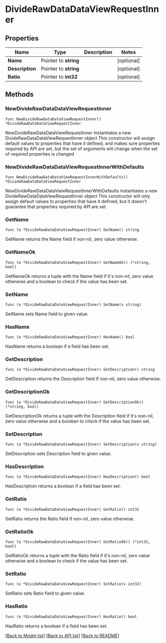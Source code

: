 # DivideRawDataDataViewRequestInner

## Properties

Name | Type | Description | Notes
------------ | ------------- | ------------- | -------------
**Name** | Pointer to **string** |  | [optional] 
**Description** | Pointer to **string** |  | [optional] 
**Ratio** | Pointer to **int32** |  | [optional] 

## Methods

### NewDivideRawDataDataViewRequestInner

`func NewDivideRawDataDataViewRequestInner() *DivideRawDataDataViewRequestInner`

NewDivideRawDataDataViewRequestInner instantiates a new DivideRawDataDataViewRequestInner object
This constructor will assign default values to properties that have it defined,
and makes sure properties required by API are set, but the set of arguments
will change when the set of required properties is changed

### NewDivideRawDataDataViewRequestInnerWithDefaults

`func NewDivideRawDataDataViewRequestInnerWithDefaults() *DivideRawDataDataViewRequestInner`

NewDivideRawDataDataViewRequestInnerWithDefaults instantiates a new DivideRawDataDataViewRequestInner object
This constructor will only assign default values to properties that have it defined,
but it doesn't guarantee that properties required by API are set

### GetName

`func (o *DivideRawDataDataViewRequestInner) GetName() string`

GetName returns the Name field if non-nil, zero value otherwise.

### GetNameOk

`func (o *DivideRawDataDataViewRequestInner) GetNameOk() (*string, bool)`

GetNameOk returns a tuple with the Name field if it's non-nil, zero value otherwise
and a boolean to check if the value has been set.

### SetName

`func (o *DivideRawDataDataViewRequestInner) SetName(v string)`

SetName sets Name field to given value.

### HasName

`func (o *DivideRawDataDataViewRequestInner) HasName() bool`

HasName returns a boolean if a field has been set.

### GetDescription

`func (o *DivideRawDataDataViewRequestInner) GetDescription() string`

GetDescription returns the Description field if non-nil, zero value otherwise.

### GetDescriptionOk

`func (o *DivideRawDataDataViewRequestInner) GetDescriptionOk() (*string, bool)`

GetDescriptionOk returns a tuple with the Description field if it's non-nil, zero value otherwise
and a boolean to check if the value has been set.

### SetDescription

`func (o *DivideRawDataDataViewRequestInner) SetDescription(v string)`

SetDescription sets Description field to given value.

### HasDescription

`func (o *DivideRawDataDataViewRequestInner) HasDescription() bool`

HasDescription returns a boolean if a field has been set.

### GetRatio

`func (o *DivideRawDataDataViewRequestInner) GetRatio() int32`

GetRatio returns the Ratio field if non-nil, zero value otherwise.

### GetRatioOk

`func (o *DivideRawDataDataViewRequestInner) GetRatioOk() (*int32, bool)`

GetRatioOk returns a tuple with the Ratio field if it's non-nil, zero value otherwise
and a boolean to check if the value has been set.

### SetRatio

`func (o *DivideRawDataDataViewRequestInner) SetRatio(v int32)`

SetRatio sets Ratio field to given value.

### HasRatio

`func (o *DivideRawDataDataViewRequestInner) HasRatio() bool`

HasRatio returns a boolean if a field has been set.


[[Back to Model list]](../README.md#documentation-for-models) [[Back to API list]](../README.md#documentation-for-api-endpoints) [[Back to README]](../README.md)



